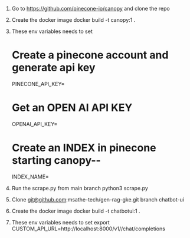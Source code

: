 1. Go to https://github.com/pinecone-io/canopy and clone the repo
2. Create the docker image
         docker build -t canopy:1 .
3. These env variables needs to set
   # Create a pinecone account  and generate api key
    PINECONE_API_KEY=
   # Get an OPEN AI API KEY
   OPENAI_API_KEY=
   # Create an INDEX in pinecone starting canopy--<ame>
   INDEX_NAME=

4. Run the scrape.py from main branch
     python3 scrape.py
   
6. Clone git@github.com:msathe-tech/gen-rag-gke.git branch chatbot-ui
7. Create the docker image 
    docker build -t chatbotui:1 .
8. These env variables needs to set
     export CUSTOM_API_URL=http://localhost:8000/v1/<namespace>/chat/completions

